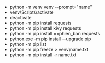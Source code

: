  - python -m venv venv --prompt="name"
 - venv\Scripts\activate
 - deactivate
 - python -m pip install requests
 - python -m pip install kivy requests
 - python -m pip install <package-name>==phien_ban requests
 - python.exe -m pip install --upgrade pip
 - python -m pip list
 - python -m pip freeze > venv\name.txt
 - python -m pip install -r  name.txt
